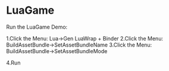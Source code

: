 # LuaGame

Run the LuaGame Demo:

1.Click the Menu: Lua->Gen LuaWrap + Binder
2.Click the Menu: BuildAssetBundle->SetAssetBundleName 
3.Click the Menu: BuildAssetBundle->SetAssetBundleMode

4.Run
